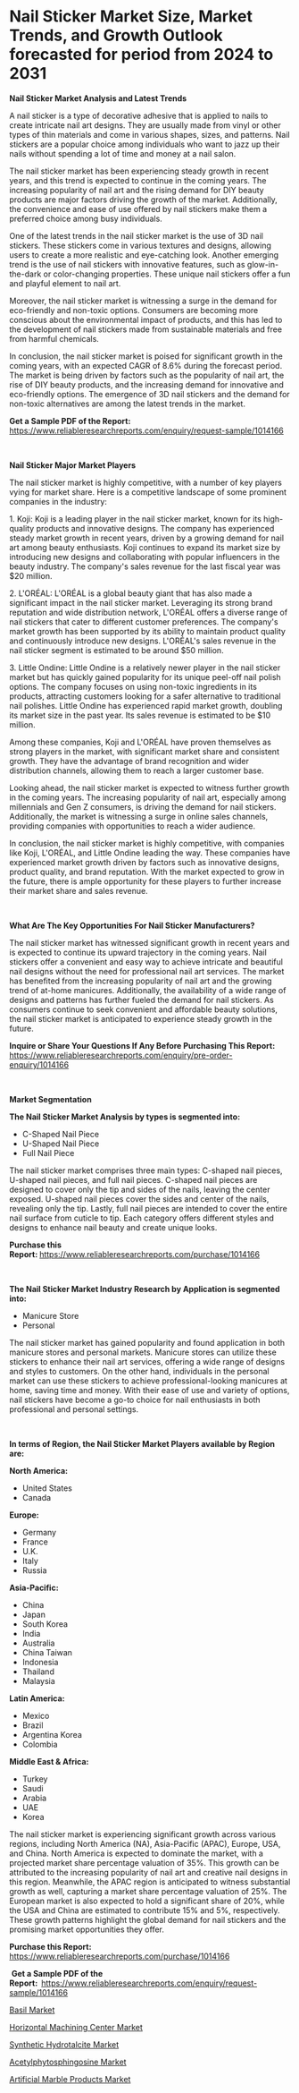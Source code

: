 <p><h1>Nail Sticker Market Size, Market Trends, and Growth Outlook forecasted for period from 2024 to 2031</h1></p><p><strong>Nail Sticker Market Analysis and Latest Trends</strong></p>
<p><p>A nail sticker is a type of decorative adhesive that is applied to nails to create intricate nail art designs. They are usually made from vinyl or other types of thin materials and come in various shapes, sizes, and patterns. Nail stickers are a popular choice among individuals who want to jazz up their nails without spending a lot of time and money at a nail salon.</p><p>The nail sticker market has been experiencing steady growth in recent years, and this trend is expected to continue in the coming years. The increasing popularity of nail art and the rising demand for DIY beauty products are major factors driving the growth of the market. Additionally, the convenience and ease of use offered by nail stickers make them a preferred choice among busy individuals.</p><p>One of the latest trends in the nail sticker market is the use of 3D nail stickers. These stickers come in various textures and designs, allowing users to create a more realistic and eye-catching look. Another emerging trend is the use of nail stickers with innovative features, such as glow-in-the-dark or color-changing properties. These unique nail stickers offer a fun and playful element to nail art.</p><p>Moreover, the nail sticker market is witnessing a surge in the demand for eco-friendly and non-toxic options. Consumers are becoming more conscious about the environmental impact of products, and this has led to the development of nail stickers made from sustainable materials and free from harmful chemicals.</p><p>In conclusion, the nail sticker market is poised for significant growth in the coming years, with an expected CAGR of 8.6% during the forecast period. The market is being driven by factors such as the popularity of nail art, the rise of DIY beauty products, and the increasing demand for innovative and eco-friendly options. The emergence of 3D nail stickers and the demand for non-toxic alternatives are among the latest trends in the market.</p></p>
<p><strong>Get a Sample PDF of the Report:&nbsp;</strong> <a href="https://www.reliableresearchreports.com/enquiry/request-sample/1014166">https://www.reliableresearchreports.com/enquiry/request-sample/1014166</a></p>
<p>&nbsp;</p>
<p><strong>Nail Sticker Major Market Players</strong></p>
<p><p>The nail sticker market is highly competitive, with a number of key players vying for market share. Here is a competitive landscape of some prominent companies in the industry:</p><p>1. Koji: Koji is a leading player in the nail sticker market, known for its high-quality products and innovative designs. The company has experienced steady market growth in recent years, driven by a growing demand for nail art among beauty enthusiasts. Koji continues to expand its market size by introducing new designs and collaborating with popular influencers in the beauty industry. The company's sales revenue for the last fiscal year was $20 million.</p><p>2. L'ORÉAL: L'ORÉAL is a global beauty giant that has also made a significant impact in the nail sticker market. Leveraging its strong brand reputation and wide distribution network, L'ORÉAL offers a diverse range of nail stickers that cater to different customer preferences. The company's market growth has been supported by its ability to maintain product quality and continuously introduce new designs. L'ORÉAL's sales revenue in the nail sticker segment is estimated to be around $50 million.</p><p>3. Little Ondine: Little Ondine is a relatively newer player in the nail sticker market but has quickly gained popularity for its unique peel-off nail polish options. The company focuses on using non-toxic ingredients in its products, attracting customers looking for a safer alternative to traditional nail polishes. Little Ondine has experienced rapid market growth, doubling its market size in the past year. Its sales revenue is estimated to be $10 million.</p><p>Among these companies, Koji and L'ORÉAL have proven themselves as strong players in the market, with significant market share and consistent growth. They have the advantage of brand recognition and wider distribution channels, allowing them to reach a larger customer base.</p><p>Looking ahead, the nail sticker market is expected to witness further growth in the coming years. The increasing popularity of nail art, especially among millennials and Gen Z consumers, is driving the demand for nail stickers. Additionally, the market is witnessing a surge in online sales channels, providing companies with opportunities to reach a wider audience.</p><p>In conclusion, the nail sticker market is highly competitive, with companies like Koji, L'ORÉAL, and Little Ondine leading the way. These companies have experienced market growth driven by factors such as innovative designs, product quality, and brand reputation. With the market expected to grow in the future, there is ample opportunity for these players to further increase their market share and sales revenue.</p></p>
<p>&nbsp;</p>
<p><strong>What Are The Key Opportunities For Nail Sticker Manufacturers?</strong></p>
<p><p>The nail sticker market has witnessed significant growth in recent years and is expected to continue its upward trajectory in the coming years. Nail stickers offer a convenient and easy way to achieve intricate and beautiful nail designs without the need for professional nail art services. The market has benefited from the increasing popularity of nail art and the growing trend of at-home manicures. Additionally, the availability of a wide range of designs and patterns has further fueled the demand for nail stickers. As consumers continue to seek convenient and affordable beauty solutions, the nail sticker market is anticipated to experience steady growth in the future.</p></p>
<p><strong>Inquire or Share Your Questions If Any Before Purchasing This Report:</strong> <a href="https://www.reliableresearchreports.com/enquiry/pre-order-enquiry/1014166">https://www.reliableresearchreports.com/enquiry/pre-order-enquiry/1014166</a></p>
<p>&nbsp;</p>
<p><strong>Market Segmentation</strong></p>
<p><strong>The Nail Sticker Market Analysis by types is segmented into:</strong></p>
<p><ul><li>C-Shaped Nail Piece</li><li>U-Shaped Nail Piece</li><li>Full Nail Piece</li></ul></p>
<p><p>The nail sticker market comprises three main types: C-shaped nail pieces, U-shaped nail pieces, and full nail pieces. C-shaped nail pieces are designed to cover only the tip and sides of the nails, leaving the center exposed. U-shaped nail pieces cover the sides and center of the nails, revealing only the tip. Lastly, full nail pieces are intended to cover the entire nail surface from cuticle to tip. Each category offers different styles and designs to enhance nail beauty and create unique looks.</p></p>
<p><strong>Purchase this Report:&nbsp;</strong><a href="https://www.reliableresearchreports.com/purchase/1014166">https://www.reliableresearchreports.com/purchase/1014166</a></p>
<p>&nbsp;</p>
<p><strong>The Nail Sticker Market Industry Research by Application is segmented into:</strong></p>
<p><ul><li>Manicure Store</li><li>Personal</li></ul></p>
<p><p>The nail sticker market has gained popularity and found application in both manicure stores and personal markets. Manicure stores can utilize these stickers to enhance their nail art services, offering a wide range of designs and styles to customers. On the other hand, individuals in the personal market can use these stickers to achieve professional-looking manicures at home, saving time and money. With their ease of use and variety of options, nail stickers have become a go-to choice for nail enthusiasts in both professional and personal settings.</p></p>
<p>&nbsp;</p>
<p><strong>In terms of Region, the Nail Sticker Market Players available by Region are:</strong></p>
<p>
    <p> <strong> North America: </strong>
        <ul>
            <li>United States</li>
            <li>Canada</li>
        </ul>
        </p> 
    <p> <strong> Europe: </strong>
        <ul>
            <li>Germany</li>
            <li>France</li>
            <li>U.K.</li>
            <li>Italy</li>
            <li>Russia</li>
        </ul>
        </p> 
    <p> <strong> Asia-Pacific: </strong>
        <ul>
            <li>China</li>
            <li>Japan</li>
            <li>South Korea</li>
            <li>India</li>
            <li>Australia</li>
            <li>China Taiwan</li>
            <li>Indonesia</li>
            <li>Thailand</li>
            <li>Malaysia</li>
        </ul>
        </p> 
    <p> <strong> Latin America: </strong>
        <ul>
            <li>Mexico</li>
            <li>Brazil</li>
            <li>Argentina Korea</li>
            <li>Colombia</li>
        </ul>
        </p> 
    <p> <strong> Middle East & Africa: </strong>
        <ul>
            <li>Turkey</li>
            <li>Saudi</li>
            <li>Arabia</li>
            <li>UAE</li>
            <li>Korea</li>
        </ul>
    </p>
    </p>
<p><p>The nail sticker market is experiencing significant growth across various regions, including North America (NA), Asia-Pacific (APAC), Europe, USA, and China. North America is expected to dominate the market, with a projected market share percentage valuation of 35%. This growth can be attributed to the increasing popularity of nail art and creative nail designs in this region. Meanwhile, the APAC region is anticipated to witness substantial growth as well, capturing a market share percentage valuation of 25%. The European market is also expected to hold a significant share of 20%, while the USA and China are estimated to contribute 15% and 5%, respectively. These growth patterns highlight the global demand for nail stickers and the promising market opportunities they offer.</p></p>
<p><strong>Purchase this Report: </strong><a href="https://www.reliableresearchreports.com/purchase/1014166">https://www.reliableresearchreports.com/purchase/1014166</a></p>
<p>&nbsp;<strong>Get a Sample PDF of the Report:&nbsp;&nbsp;</strong><a href="https://www.reliableresearchreports.com/enquiry/request-sample/1014166">https://www.reliableresearchreports.com/enquiry/request-sample/1014166</a></p>
<p><strong></strong></p>
<p><p><a href="https://github.com/johnbach50/Market-Research-Report-List-1/blob/main/basil-market.md">Basil Market</a></p><p><a href="https://www.linkedin.com/pulse/global-horizontal-machining-center-market-types-applications-vkfne?trackingId=277%2B2jJvSu2pYD3qA3Mv%2BQ%3D%3D">Horizontal Machining Center Market</a></p><p><a href="https://www.linkedin.com/pulse/synthetic-hydrotalcite-market-comprehensive-report-its-share-innee?trackingId=3qyCeroDTPuONQBWjfZkzg%3D%3D">Synthetic Hydrotalcite Market</a></p><p><a href="https://www.linkedin.com/pulse/acetylphytosphingosine-market-research-report-key-successful-gclwe?trackingId=8SdxfJikRPGahL%2BXM6Lj2w%3D%3D">Acetylphytosphingosine Market</a></p><p><a href="https://github.com/bobicer/Market-Research-Report-List-1/blob/main/artificial-marble-products-market.md">Artificial Marble Products Market</a></p></p>